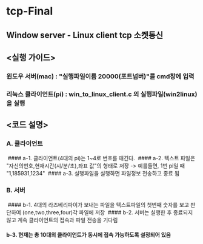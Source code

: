 # tcp-Final

## Window server - Linux client tcp 소켓통신

## <실행 가이드>
### 윈도우 서버(mac) : "실행파일이름 20000(포트넘버)"를 cmd창에 입력
### 리눅스 클라이언트(pi) : win_to_linux_client.c 의 실행파일(win2linux)을 실행

## <코드 설명>
### A. 클라이언트 
  #### a-1. 클라이언트(4대의 pi)는 1~4로 번호를 매긴다.
  #### a-2. 텍스트 파일은 "자신의번호,현재시간(시/분/초),좌표 값"의 형태로 저장 -> 예를들면, 1번 pi일 때 "1,185931,1234"
  #### a-3. 실행파일을 실행하면 파일정보 전송하고 종료 됨
  
### B. 서버
  #### b-1. 4대의 라즈베리파이가 보내는 파일을 텍스트파일의 첫번째 숫자를 보고 판단하여 (one,two,three,four)각 파일에 저장
  #### b-2. 서버는 실행한 후 종료되지 않고 계속 클라이언트의 접속과 파일 전송을 기다림
  #### b-3. 현재는 총 10대의 클라이언트가 동시에 접속 가능하도록 설정되어 있음

